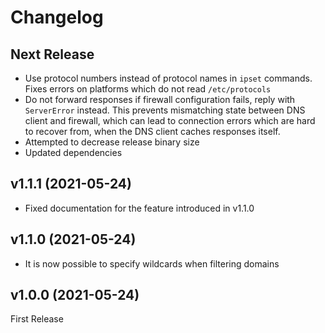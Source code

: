 # Changelog

## Next Release

* Use protocol numbers instead of protocol names in `ipset` commands. Fixes errors on platforms which do not read `/etc/protocols`
* Do not forward responses if firewall configuration fails, reply with `ServerError` instead. This prevents mismatching state between DNS client and firewall, which can lead to connection errors which are hard to recover from, when the DNS client caches responses itself.
* Attempted to decrease release binary size
* Updated dependencies

## v1.1.1 (2021-05-24)

* Fixed documentation for the feature introduced in v1.1.0

## v1.1.0 (2021-05-24)

* It is now possible to specify wildcards when filtering domains

## v1.0.0 (2021-05-24)

First Release
